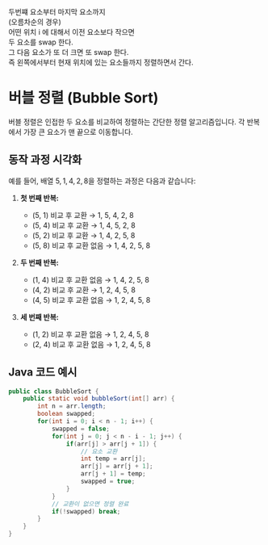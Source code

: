 
두번쨰 요소부터 마지막 요소까지 <br>
(오름차순의 경우) <br>
어떤 위치 i 에 대해서 이전 요소보다 작으면 <br>
두 요소를 swap 한다. <br>
그 다음 요소가 또 더 크면 또 swap 한다. <br>
즉 왼쪽에서부터 현재 위치에 있는 요소들까지 정렬하면서 간다. <br>


# 버블 정렬 (Bubble Sort)

버블 정렬은 인접한 두 요소를 비교하여 정렬하는 간단한 정렬 알고리즘입니다. 각 반복에서 가장 큰 요소가 맨 끝으로 이동합니다.

## 동작 과정 시각화

예를 들어, 배열 $5, 1, 4, 2, 8$을 정렬하는 과정은 다음과 같습니다:

1. **첫 번째 반복:**
   - (5, 1) 비교 후 교환 → 1, 5, 4, 2, 8
   - (5, 4) 비교 후 교환 → 1, 4, 5, 2, 8
   - (5, 2) 비교 후 교환 → 1, 4, 2, 5, 8
   - (5, 8) 비교 후 교환 없음 → 1, 4, 2, 5, 8

2. **두 번째 반복:**
   - (1, 4) 비교 후 교환 없음 → 1, 4, 2, 5, 8
   - (4, 2) 비교 후 교환 → 1, 2, 4, 5, 8
   - (4, 5) 비교 후 교환 없음 → 1, 2, 4, 5, 8

3. **세 번째 반복:**
   - (1, 2) 비교 후 교환 없음 → 1, 2, 4, 5, 8
   - (2, 4) 비교 후 교환 없음 → 1, 2, 4, 5, 8

## Java 코드 예시


``` java
public class BubbleSort {
    public static void bubbleSort(int[] arr) {
        int n = arr.length;
        boolean swapped;
        for(int i = 0; i < n - 1; i++) {
            swapped = false;
            for(int j = 0; j < n - i - 1; j++) {
                if(arr[j] > arr[j + 1]) {
                    // 요소 교환
                    int temp = arr[j];
                    arr[j] = arr[j + 1];
                    arr[j + 1] = temp;
                    swapped = true;
                }
            }
            // 교환이 없으면 정렬 완료
            if(!swapped) break;
        }
    }
}
```